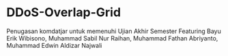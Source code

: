 # DDoS-Overlap-Grid
Penugasan komdatjar untuk memenuhi Ujian Akhir Semester Featuring Bayu Erik Wibisono, Muhammad Sabil Nur Raihan, Muhammad Fathan Abriyanto, Muhammad Edwin Aldizar Najwali
